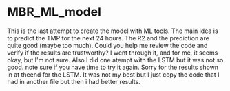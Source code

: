# MBR_ML_model
This is the last attempt to create the model with ML tools.
The main idea is to predict the TMP for the next 24 hours.
The R2 and the prediction are quite good (maybe too much).
Could you help me review the code and verify if the results are trustworthy?
I went through it, and for me, it seems okay, but I'm not sure.
Also I did one atempt with the LSTM but it was not so good. note sure if you have time to try it again. Sorry for the results shown in at theend for the LSTM.
It was not my best but I just copy the code that I had in another file but then i had better results.